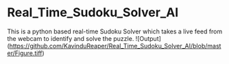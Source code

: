 # Real_Time_Sudoku_Solver_AI
This is a python based real-time Sudoku Solver which takes a live feed from the webcam to identify and solve the puzzle.
![Output] (https://github.com/KavinduReaper/Real_Time_Sudoku_Solver_AI/blob/master/Figure.tiff)
